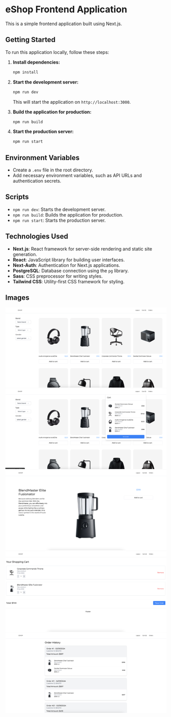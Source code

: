 # eShop Frontend Application

This is a simple frontend application built using Next.js.

## Getting Started

To run this application locally, follow these steps:

1. **Install dependencies:**

   ```bash
   npm install
   ```

2. **Start the development server:**

   ```bash
   npm run dev
   ```

   This will start the application on `http://localhost:3000`.

3. **Build the application for production:**

   ```bash
   npm run build
   ```

4. **Start the production server:**

   ```bash
   npm run start
   ```

## Environment Variables

- Create a `.env` file in the root directory.
- Add necessary environment variables, such as API URLs and authentication secrets.

## Scripts

- `npm run dev`: Starts the development server.
- `npm run build`: Builds the application for production.
- `npm run start`: Starts the production server.

## Technologies Used

- **Next.js**: React framework for server-side rendering and static site generation.
- **React**: JavaScript library for building user interfaces.
- **Next-Auth**: Authentication for Next.js applications.
- **PostgreSQL**: Database connection using the `pg` library.
- **Sass**: CSS preprocessor for writing styles.
- **Tailwind CSS**: Utility-first CSS framework for styling.

## Images
![img.png](img.png)
![img_1.png](img_1.png)
![img_4.png](img_4.png)
![img_2.png](img_2.png)
![img_3.png](img_3.png)